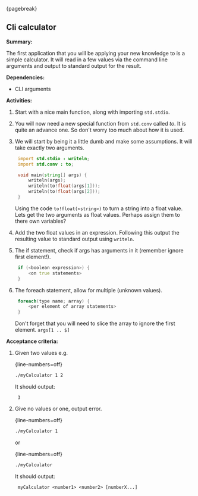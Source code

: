 {pagebreak}

## Cli calculator
**Summary:**

The first application that you will be applying your new knowledge to is a simple calculator. It will read in a few values via the command line arguments and output to standard output for the result.

**Dependencies:**

- CLI arguments

**Activities:**

1. Start with a nice main function, along with importing ``std.stdio``.
2. You will now need a new special function from ``std.conv`` called *to*. It is quite an advance one. So don't worry too much about how it is used.
3. We will start by being it a little dumb and make some assumptions. It will take exactly two arguments.

   ```D
    import std.stdio : writeln;
    import std.conv : to;

    void main(string[] args) {
        writeln(args);
        writeln(to!float(args[1]));
        writeln(to!float(args[2]));
    }
   ```
   Using the code ``to!float(<string>)`` to turn a string into a float value. Lets get the two arguments as float values. Perhaps assign them to there own variables?
4. Add the two float values in an expression. Following this output the resulting value to standard output using ``writeln``.
5. The if statement, check if args has arguments in it (remember ignore first element!).

    ```D
     if (<boolean expression>) {
         <on true statements>
     }
    ```
6. The foreach statement, allow for multiple (unknown values).

    ```D
     foreach(type name; array) {
         <per element of array statements>
     }
   ```
   Don't forget that you will need to slice the array to ignore the first element. ``args[1 .. $]``


**Acceptance criteria:**

1. Given two values e.g.

    {line-numbers=off}
    ```sh
    ./myCalculator 1 2
    ```
    It should output:

        3
2. Give no values or one, output error.
    
    {line-numbers=off}
    ```sh
    ./myCalculator 1
    ```
    or

    {line-numbers=off}
    ```sh
    ./myCalculator
    ```

    It should output:

        myCalculator <number1> <number2> [numberX...]
